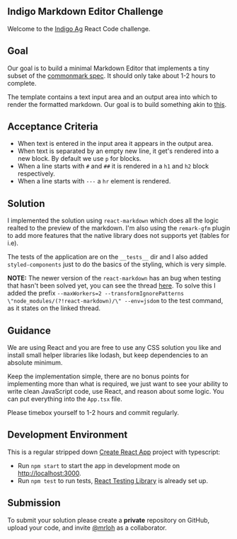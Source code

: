 ## Indigo Markdown Editor Challenge

Welcome to the [Indigo Ag](https://www.indigoag.com/about) React Code challenge.

## Goal

Our goal is to build a minimal Markdown Editor that implements a tiny subset of the
[commonmark spec](https://commonmark.org/help/). It should only take about 1-2 hours to complete.

The template contains a text input area and an output area into which to render the formatted
markdown. Our goal is to build something akin to [this](https://markdownlivepreview.com/).

## Acceptance Criteria

- When text is entered in the input area it appears in the output area.
- When text is separated by an empty new line, it get's rendered into a new block. By default we use
  `p` for blocks.
- When a line starts with `#` and `##` it is rendered in a `h1` and `h2` block respectively.
- When a line starts with `---` a `hr` element is rendered.

## Solution

I implemented the solution using `react-markdown` which does all the logic realted to the preview of the 
markdown. I'm also using the `remark-gfm` plugin to add more features that the native library does not supports yet (tables for i.e).

The tests of the application are on the `__tests__` dir and I also added `styled-components` just to do the basics of the styling, which is very simple.

**NOTE:** The newer version of the `react-markdown` has an bug when testing that hasn't been solved yet, you can see the thread [here](https://github.com/facebook/create-react-app/issues/11946#issuecomment-1014699854). To solve this I added the prefix `--maxWorkers=2 --transformIgnorePatterns \"node_modules/(?!react-markdown)/\" --env=jsdom` to the test command, as it 
states on the linked thread.

## Guidance

We are using React and you are free to use any CSS solution you like and install small helper
libraries like lodash, but keep dependencies to an absolute minimum.

Keep the implementation simple, there are no bonus points for implementing more than what is
required, we just want to see your ability to write clean JavaScript code, use React, and reason
about some logic. You can put everything into the `App.tsx` file.

Please timebox yourself to 1-2 hours and commit regularly.

## Development Environment

This is a regular stripped down [Create React App](https://create-react-app.dev) project with typescript:

- Run `npm start` to start the app in development mode on [http://localhost:3000](http://localhost:3000).
- Run `npm test` to run tests, [React Testing Library](https://testing-library.com/docs/react-testing-library/) is already set up.

## Submission

To submit your solution please create a **private** repository on GitHub, upload your code, and
invite [@mrloh](https://github.com/mrloh/) as a collaborator.
